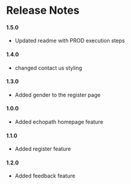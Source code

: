 # Release Notes
#### 1.5.0
- Updated readme with PROD execution steps  
#### 1.4.0
- changed contact us styling 
#### 1.3.0
- Added gender to the register page

#### 1.0.0
- Added echopath homepage feature

#### 1.1.0
- Added register feature

#### 1.2.0
- Added feedback feature